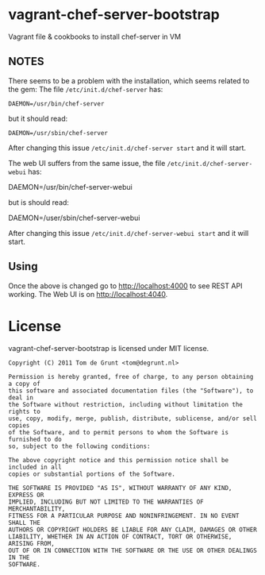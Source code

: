 # vagrant-chef-server-bootstrap

Vagrant file &amp; cookbooks to install chef-server in VM

## NOTES

There seems to be a problem with the installation, which seems related to the gem:
The file `/etc/init.d/chef-server` has:

	DAEMON=/usr/bin/chef-server

but it should read:

	DAEMON=/usr/sbin/chef-server

After changing this issue `/etc/init.d/chef-server start` and it will start.

The web UI suffers from the same issue, the file `/etc/init.d/chef-server-webui` has:

  DAEMON=/usr/bin/chef-server-webui

but is should read:

  DAEMON=/user/sbin/chef-server-webui

After changing this issue `/etc/init.d/chef-server-webui start` and it will start.

## Using

Once the above is changed go to [http://localhost:4000](http://localhost:4000) to see REST API working.
The Web UI is on [http://localhost:4040](http://localhost:4040).

# License

vagrant-chef-server-bootstrap is licensed under MIT license.

	Copyright (C) 2011 Tom de Grunt <tom@degrunt.nl>

	Permission is hereby granted, free of charge, to any person obtaining a copy of
	this software and associated documentation files (the "Software"), to deal in
	the Software without restriction, including without limitation the rights to
	use, copy, modify, merge, publish, distribute, sublicense, and/or sell copies
	of the Software, and to permit persons to whom the Software is furnished to do
	so, subject to the following conditions:

	The above copyright notice and this permission notice shall be included in all
	copies or substantial portions of the Software.

	THE SOFTWARE IS PROVIDED "AS IS", WITHOUT WARRANTY OF ANY KIND, EXPRESS OR
	IMPLIED, INCLUDING BUT NOT LIMITED TO THE WARRANTIES OF MERCHANTABILITY,
	FITNESS FOR A PARTICULAR PURPOSE AND NONINFRINGEMENT. IN NO EVENT SHALL THE
	AUTHORS OR COPYRIGHT HOLDERS BE LIABLE FOR ANY CLAIM, DAMAGES OR OTHER
	LIABILITY, WHETHER IN AN ACTION OF CONTRACT, TORT OR OTHERWISE, ARISING FROM,
	OUT OF OR IN CONNECTION WITH THE SOFTWARE OR THE USE OR OTHER DEALINGS IN THE
	SOFTWARE.
